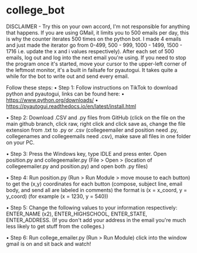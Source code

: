 # college_bot
DISCLAIMER - Try this on your own accord, I'm not responsible for anything that happens. If you are using GMail, it limits you to 500 emails per day, this is why the counter iterates 500 times on the python bot. I made 4 emails and just made the iterator go from 0-499, 500 - 999, 1000 - 1499, 1500 - 1716 i.e. update the x and i values respectively). After each set of 500 emails, log out and log into the next email you're using. If you need to stop the program once it's started, move your cursor to the upper-left corner of the leftmost monitor, it's a built in failsafe for pyautogui. It takes quite a while for the bot to write out and send every email.

Follow these steps:
• Step 1: Follow instructions on TikTok to download python and pyautogui, links can be found here:
	• https://www.python.org/downloads/
	• https://pyautogui.readthedocs.io/en/latest/install.html
	
• Step 2: Download .CSV and .py files from GitHub (click on the file on the main github branch, click raw, right click and click save as, change the file extension from .txt to .py or .csv (collegeemailer and position need .py, collegenames and collegeemails need .csv), make save all files in one folder on your PC. 

• Step 3: Press the Windows key, type IDLE and press enter. Open position.py and collegeemailer.py (File > Open > (location of collegeemailer.py and position.py) and open both .py files)

• Step 4: Run position.py (Run > Run Module > move mouse to each button) to get the (x,y) coordinates for each button (compose, subject line, email body, and send all are labeled in comments) the format is (x = x_coord, y = y_coord) (for example (x = 1230, y = 540)) 

• Step 5: Change the following values to your information respectively: ENTER_NAME (x2), ENTER_HIGHSCHOOL, ENTER_STATE, ENTER_ADDRESS. (If you don't add your address in the email you're much less likely to get stuff from the colleges.)

• Step 6: Run college_emailer.py (Run > Run Module) click into the window gmail is on and sit back and watch!
	
